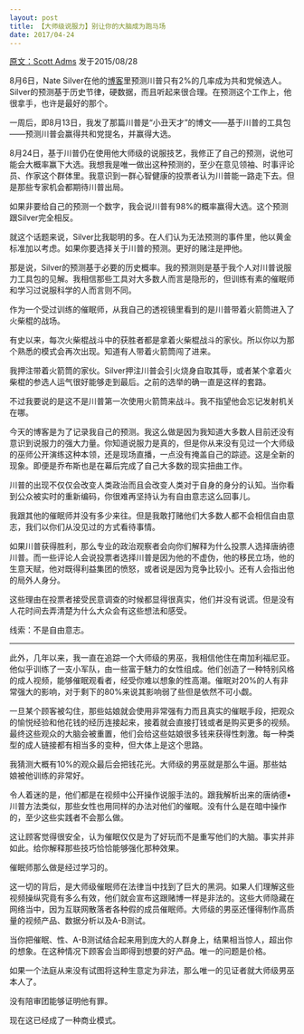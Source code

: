 ```yaml
---
layout: post
title: 【大师级说服力】别让你的大脑成为跑马场
date: 2017/04-24
---
```


[原文：Scott Adms][1] 发于2015/08/28

8月6日，Nate Silver在他的[博客][2]里预测川普只有2%的几率成为共和党候选人。Silver的预测基于历史节律，硬数据，而且听起来很合理。在预测这个工作上，他很拿手，也许是最好的那个。

一周后，即8月13日，我发了那篇川普是“小丑天才”的博文——基于川普的工具包——预测川普会赢得共和党提名，并赢得大选。

8月24日，基于川普仍在使用他大师级的说服技艺，我修正了自己的预测，说他可能会大概率赢下大选。我想我是唯一做出这种预测的，至少在意见领袖、时事评论员、作家这个群体里。我意识到一群心智健康的投票者认为川普能一路走下去。但是那些专家机会都期待川普出局。

如果非要给自己的预测一个数字，我会说川普有98%的概率赢得大选。这个预测跟Silver完全相反。

就这个话题来说，Silver比我聪明的多。在人们认为无法预测的事件里，他以黄金标准加以考虑。如果你要选择关于川普的预测。更好的赌注是押他。

那是说，Silver的预测基于必要的历史概率。我的预测则是基于我个人对川普说服力工具包的见解。我相信那些工具对大多数人而言是隐形的，但训练有素的催眠师和学习过说服科学的人而言则不同。

作为一个受过训练的催眠师，从我自己的透视镜里看到的是川普带着火箭筒进入了火柴棍的战场。

有史以来，每次火柴棍战斗中的获胜者都是拿着火柴棍战斗的家伙。所以你以为那个熟悉的模式会再次出现。知道有人带着火箭筒闯了进来。

我押注带着火箭筒的家伙。Silver押注川普会引火烧身自取其辱，或者某个拿着火柴棍的参选人运气很好能够走到最后。之前的选举的确一直是这样的套路。

不过我要说的是这不是川普第一次使用火箭筒来战斗。我不指望他会忘记发射机关在哪。

今天的博客是为了记录我自己的预测。我这么做是因为我知道大多数人目前还没有意识到说服力的强大力量。你知道说服力是真的，但是你从来没有见过一个大师级的巫师公开演练这种本领，还是现场直播，一点没有掩盖自己的踪迹。这是全新的现象。即便是乔布斯也是在幕后完成了自己大多数的现实扭曲工作。

川普的出现不仅仅会改变人类政治而且会改变人类对于自身的身分的认知。当你看到公众被实时的重新编码，你很难再坚持认为有自由意志这么回事儿。

我跟其他的催眠师并没有多少来往。但是我敢打赌他们大多数人都不会相信自由意志，我们以你们从没见过的方式看待事情。

如果川普获得胜利，那么专业的政治观察者会向你们解释为什么投票人选择唐纳德川普。而一些评论人会说投票者选择川普是因为他的不虚伪，他的移民立场，他的生意天赋，他对既得利益集团的愤怒，或者说是因为竞争比较小。还有人会指出他的局外人身分。

这些理由在投票者接受民意调查的时候都显得很真实，他们并没有说谎。但是没有人花时间去弄清楚为什么大众会有这些想法和感受。

线索：不是自由意志。


----------


此外，几年以来，我一直在追踪一个大师级的男巫，我相信他住在南加利福尼亚。他似乎训练了一支小军队，由一些富于魅力的女性组成。他们创造了一种特别风格的成人视频，能够催眠观看者，经受你难以想象的性高潮。催眠对20%的人有非常强大的影响，对于剩下的80%来说其影响弱了些但是依然不可小觑。

一旦某个顾客被勾住，那些姑娘就会使用非常强有力而且真实的催眠手段，把观众的愉悦经验和他花钱的经历连接起来，接着就会直接打钱或者是购买更多的视频。最终这些观众的大脑会被重置，他们会给这些姑娘很多钱来获得性刺激。每一种类型的成人链接都有相当多的变种，但大体上是这个思路。

我猜测大概有10%的观众最后会把钱花光。大师级的男巫就是那么牛逼。那些姑娘被他训练的非常好。

令人着迷的是，他们都是在视频中公开操作说服手法的。跟我解析出来的唐纳德•川普方法类似，那些女性也用同样的办法对他们的催眠。没有什么是在暗中操作的，至少这些实践者不会那么做。

这让顾客觉得很安全，认为催眠仅仅是为了好玩而不是重写他们的大脑。事实并非如此。给你解释那些技巧恰恰能够强化那种效果。

催眠师那么做是经过学习的。

这一切的背后，是大师级催眠师在法律当中找到了巨大的黑洞。如果人们理解这些视频操纵究竟有多么有效，他们就会宣布这跟赌博一样是非法的。这些大师隐藏在网络当中，因为互联网散落者各种假的成员催眠师。大师级的男巫还懂得制作高质量的视频产品、数据分析以及A-B测试。

当你把催眠、性、A-B测试结合起来用到庞大的人群身上，结果相当惊人，超出你的想象。在这种情况下顾客会当即得到想要的好产品。唯一的问题是价格。

如果一个法庭从来没有试图将这种生意定为非法，那么唯一的见证者就大师级男巫本人了。

没有陪审团能够证明他有罪。

现在这已经成了一种商业模式。


  [1]: http://blog.dilbert.com/post/127791494211/nate-silver-gives-trump-2-chance-of-getting
  [2]: https://fivethirtyeight.com/features/donald-trumps-six-stages-of-doom/
